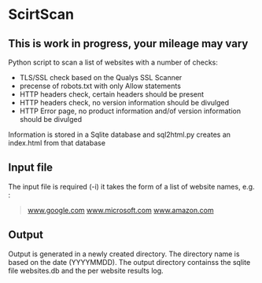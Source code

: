 # ScirtScan
## This is work in progress, your mileage may vary

Python script to scan a list of websites with a number of checks:

* TLS/SSL check based on the Qualys SSL Scanner
* precense of robots.txt with only Allow statements
* HTTP headers check, certain headers should be present
* HTTP headers check, no version information should be divulged
* HTTP Error page, no product information and/of version information should be divulged

Information is stored in a Sqlite database and sql2html.py creates an index.html from that database

## Input file
The input file is required (-i) it takes the form of a list of website names, e.g. :
> www.google.com
> www.microsoft.com
> www.amazon.com

## Output
Output is generated in a newly created directory. The directory name is based on the date (YYYYMMDD). The output directory containss the sqlite file websites.db and the per website results log.
